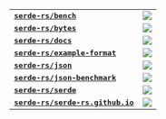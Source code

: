 <table>
<tr>
  <td><kbd><b><a href="https://github.com/serde-rs/bench">serde-rs/bench</a></b></kbd></td>
  <td><a href="https://github.com/serde-rs/bench/actions?query=branch%3Amaster"><img src="https://img.shields.io/github/workflow/status/serde-rs/bench/CI/master?style=for-the-badge"></a></td>
</tr>
<tr>
  <td><kbd><b><a href="https://github.com/serde-rs/bytes">serde-rs/bytes</a></b></kbd></td>
  <td><a href="https://github.com/serde-rs/bytes/actions?query=branch%3Amaster"><img src="https://img.shields.io/github/workflow/status/serde-rs/bytes/CI/master?style=for-the-badge"></a></td>
</tr>
<tr>
  <td><kbd><b><a href="https://github.com/serde-rs/docs">serde-rs/docs</a></b></kbd></td>
  <td><a href="https://github.com/serde-rs/docs/actions?query=branch%3Amaster"><img src="https://img.shields.io/github/workflow/status/serde-rs/docs/Deploy/master?style=for-the-badge"></a></td>
</tr>
<tr>
  <td><kbd><b><a href="https://github.com/serde-rs/example-format">serde-rs/example-format</a></b></kbd></td>
  <td><a href="https://github.com/serde-rs/example-format/actions?query=branch%3Amaster"><img src="https://img.shields.io/github/workflow/status/serde-rs/example-format/CI/master?style=for-the-badge"></a></td>
</tr>
<tr>
  <td><kbd><b><a href="https://github.com/serde-rs/json">serde-rs/json</a></b></kbd></td>
  <td><a href="https://github.com/serde-rs/json/actions?query=branch%3Amaster"><img src="https://img.shields.io/github/workflow/status/serde-rs/json/CI/master?style=for-the-badge"></a></td>
</tr>
<tr>
  <td><kbd><b><a href="https://github.com/serde-rs/json-benchmark">serde-rs/json-benchmark</a></b></kbd></td>
  <td><a href="https://github.com/serde-rs/json-benchmark/actions?query=branch%3Amaster"><img src="https://img.shields.io/github/workflow/status/serde-rs/json-benchmark/CI/master?style=for-the-badge"></a></td>
</tr>
<tr>
  <td><kbd><b><a href="https://github.com/serde-rs/serde">serde-rs/serde</a></b></kbd></td>
  <td><a href="https://github.com/serde-rs/serde/actions?query=branch%3Amaster"><img src="https://img.shields.io/github/workflow/status/serde-rs/serde/CI/master?style=for-the-badge"></a></td>
</tr>
<tr>
  <td><kbd><b><a href="https://github.com/serde-rs/serde-rs.github.io">serde-rs/serde-rs.github.io</a></b></kbd></td>
  <td><a href="https://github.com/serde-rs/serde-rs.github.io/actions?query=branch%3Amaster"><img src="https://img.shields.io/github/workflow/status/serde-rs/serde-rs.github.io/CI/master?style=for-the-badge"></a></td>
</tr>
</table>

